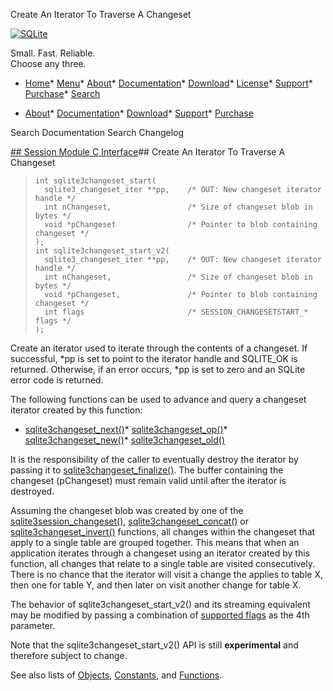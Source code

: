 




Create An Iterator To Traverse A Changeset 




[![SQLite](../images/sqlite370_banner.gif)](../index.html)


Small. Fast. Reliable.  
Choose any three.


* [Home](../index.html)* [Menu](javascript:void(0))* [About](../about.html)* [Documentation](../docs.html)* [Download](../download.html)* [License](../copyright.html)* [Support](../support.html)* [Purchase](../prosupport.html)* [Search](javascript:void(0))




* [About](../about.html)* [Documentation](../docs.html)* [Download](../download.html)* [Support](../support.html)* [Purchase](../prosupport.html)






Search Documentation
Search Changelog







[## Session Module C Interface](../session/intro.html)## Create An Iterator To Traverse A Changeset


> ```
> int sqlite3changeset_start(
>   sqlite3_changeset_iter **pp,    /* OUT: New changeset iterator handle */
>   int nChangeset,                 /* Size of changeset blob in bytes */
>   void *pChangeset                /* Pointer to blob containing changeset */
> );
> int sqlite3changeset_start_v2(
>   sqlite3_changeset_iter **pp,    /* OUT: New changeset iterator handle */
>   int nChangeset,                 /* Size of changeset blob in bytes */
>   void *pChangeset,               /* Pointer to blob containing changeset */
>   int flags                       /* SESSION_CHANGESETSTART_* flags */
> );
> 
> ```


Create an iterator used to iterate through the contents of a changeset.
If successful, \*pp is set to point to the iterator handle and SQLITE\_OK
is returned. Otherwise, if an error occurs, \*pp is set to zero and an
SQLite error code is returned.


The following functions can be used to advance and query a changeset 
iterator created by this function:


* [sqlite3changeset\_next()](../session/sqlite3changeset_next.html)* [sqlite3changeset\_op()](../session/sqlite3changeset_op.html)* [sqlite3changeset\_new()](../session/sqlite3changeset_new.html)* [sqlite3changeset\_old()](../session/sqlite3changeset_old.html)



It is the responsibility of the caller to eventually destroy the iterator
by passing it to [sqlite3changeset\_finalize()](../session/sqlite3changeset_finalize.html). The buffer containing the
changeset (pChangeset) must remain valid until after the iterator is
destroyed.


Assuming the changeset blob was created by one of the
[sqlite3session\_changeset()](../session/sqlite3session_changeset.html), [sqlite3changeset\_concat()](../session/sqlite3changeset_concat.html) or
[sqlite3changeset\_invert()](../session/sqlite3changeset_invert.html) functions, all changes within the changeset 
that apply to a single table are grouped together. This means that when 
an application iterates through a changeset using an iterator created by 
this function, all changes that relate to a single table are visited 
consecutively. There is no chance that the iterator will visit a change 
the applies to table X, then one for table Y, and then later on visit 
another change for table X.


The behavior of sqlite3changeset\_start\_v2() and its streaming equivalent
may be modified by passing a combination of
[supported flags](../session/c_changesetstart_invert.html) as the 4th parameter.


Note that the sqlite3changeset\_start\_v2() API is still **experimental**
and therefore subject to change.


See also lists of
 [Objects](../session/objlist.html),
 [Constants](../session/constlist.html), and
 [Functions](../session/funclist.html).


